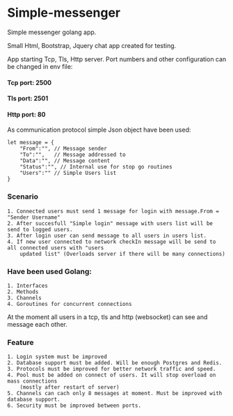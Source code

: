 # Simple-messenger 

Simple messenger golang app.

Small Html, Bootstrap, Jquery chat app created for testing.

App starting Tcp, Tls, Http server.
Port numbers and other configuration can be changed in env file:
####    Tcp port:  2500
####    Tls port:  2501
####    Http port:   80

As communication protocol simple Json object have been used: 

    let message = {
        "From":"", // Message sender
        "To":"",   // Message addressed to 
        "Data":"", // Message content
        "Status":"", // Internal use for stop go routines
        "Users":"" // Simple Users list
    }

### Scenario
    1. Connected users must send 1 message for login with message.From = "Sender Username"
    2. After succesfull "Simple login" message with users list will be send to logged users.
    3. After login user can send message to all users in users list.
    4. If new user connected to network checkIn message will be send to all connected users with "users
        updated list" (Overloads server if there will be many connections)
    
### Have been used Golang:
    1. Interfaces
    2. Methods
    3. Channels
    4. Goroutines for concurrent connections

At the moment all users in a tcp, tls and http (websocket) can see and message each other.

### Feature
    1. Login system must be improved
    2. Database support must be added. Will be enough Postgres and Redis.
    3. Protocols must be improved for better network traffic and speed.
    4. Pool must be added on connect of users. It will stop overload on mass connections
        (mostly after restart of server)
    5. Channels can cach only 8 messages at moment. Must be improved with database support.
    6. Security must be improved between ports.
